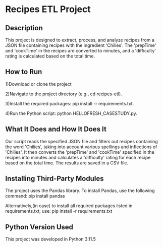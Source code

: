 # Recipes ETL Project
## Description
This project is designed to extract, process, and analyze recipes from a JSON file containing recipes with the ingredient 'Chilies'. The 'prepTime' and 'cookTime' in the recipes are converted to minutes, and a 'difficulty' rating is calculated based on the total time.

## How to Run
1)Download or clone the project 

2)Navigate to the project directory (e.g., cd recipes-etl).

3)Install the required packages: pip install -r requirements.txt.

4)Run the Python script: python HELLOFRESH_CASESTUDY.py.

## What It Does and How It Does It
Our script reads the specified JSON file and filters out recipes containing the word 'Chilies', taking into account various spellings and inflections of 'Chilies'. It then converts the 'prepTime' and 'cookTime' specified in the recipes into minutes and calculates a 'difficulty' rating for each recipe based on the total time. The results are saved in a CSV file.

## Installing Third-Party Modules
The project uses the Pandas library. To install Pandas, use the following command:
pip install pandas

Alternatively,(in case) to install all required packages listed in requirements.txt, use:
pip install -r requirements.txt

## Python Version Used
This project was developed in Python 3.11.5



